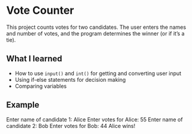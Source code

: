 # Vote Counter

This project counts votes for two candidates. The user enters the names and number of votes, and the program determines the winner (or if it’s a tie).

## What I learned
- How to use `input()` and `int()` for getting and converting user input
- Using if-else statements for decision making
- Comparing variables

## Example
Enter name of candidate 1: Alice
Enter votes for Alice: 55
Enter name of candidate 2: Bob
Enter votes for Bob: 44
Alice wins!

